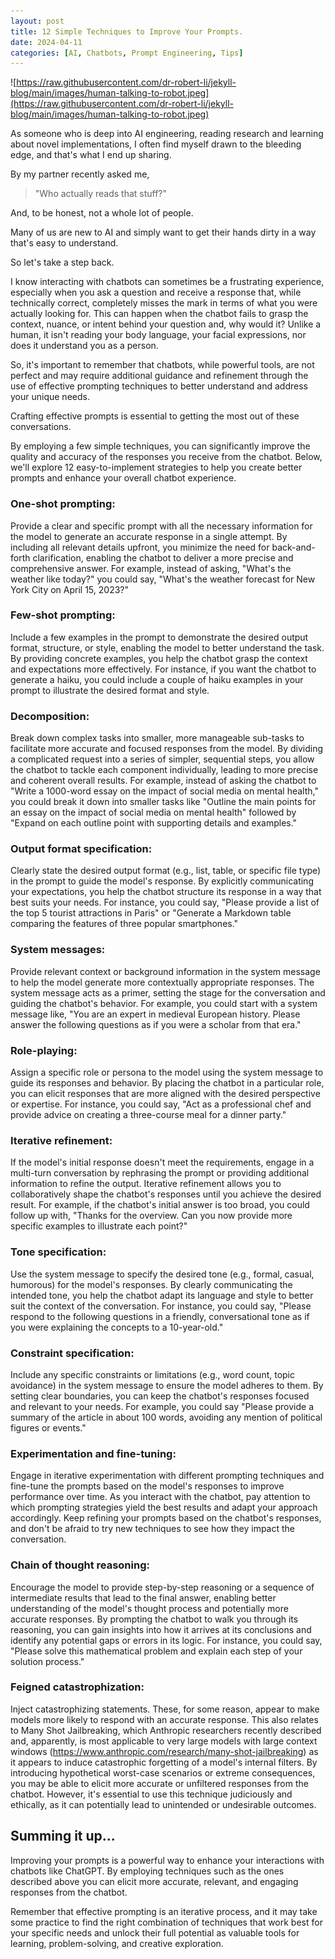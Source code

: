 ```yaml
---
layout: post
title: 12 Simple Techniques to Improve Your Prompts.
date: 2024-04-11
categories: [AI, Chatbots, Prompt Engineering, Tips]
---
```


![https://raw.githubusercontent.com/dr-robert-li/jekyll-blog/main/images/human-talking-to-robot.jpeg](https://raw.githubusercontent.com/dr-robert-li/jekyll-blog/main/images/human-talking-to-robot.jpeg)

As someone who is deep into AI engineering, reading research and learning about novel implementations, I often find myself drawn to the bleeding edge, and that's what I end up sharing.

By my partner recently asked me, 

> "Who actually reads that stuff?"

And, to be honest, not a whole lot of people. 

Many of us are new to AI and simply want to get their hands dirty in a way that's easy to understand. 

So let's take a step back. 

I know interacting with chatbots can sometimes be a frustrating experience, especially when you ask a question and receive a response that, while technically correct, completely misses the mark in terms of what you were actually looking for. This can happen when the chatbot fails to grasp the context, nuance, or intent behind your question and, why would it? Unlike a human, it isn't reading your body language, your facial expressions, nor does it understand you as a person.

So, it's important to remember that chatbots, while powerful tools, are not perfect and may require additional guidance and refinement through the use of effective prompting techniques to better understand and address your unique needs.

Crafting effective prompts is essential to getting the most out of these conversations. 

By employing a few simple techniques, you can significantly improve the quality and accuracy of the responses you receive from the chatbot. Below, we'll explore 12 easy-to-implement strategies to help you create better prompts and enhance your overall chatbot experience.

### One-shot prompting: 
Provide a clear and specific prompt with all the necessary information for the model to generate an accurate response in a single attempt. By including all relevant details upfront, you minimize the need for back-and-forth clarification, enabling the chatbot to deliver a more precise and comprehensive answer. For example, instead of asking, "What's the weather like today?" you could say, "What's the weather forecast for New York City on April 15, 2023?"

### Few-shot prompting: 
Include a few examples in the prompt to demonstrate the desired output format, structure, or style, enabling the model to better understand the task. By providing concrete examples, you help the chatbot grasp the context and expectations more effectively. For instance, if you want the chatbot to generate a haiku, you could include a couple of haiku examples in your prompt to illustrate the desired format and style.

### Decomposition: 
Break down complex tasks into smaller, more manageable sub-tasks to facilitate more accurate and focused responses from the model. By dividing a complicated request into a series of simpler, sequential steps, you allow the chatbot to tackle each component individually, leading to more precise and coherent overall results. For example, instead of asking the chatbot to "Write a 1000-word essay on the impact of social media on mental health," you could break it down into smaller tasks like "Outline the main points for an essay on the impact of social media on mental health" followed by "Expand on each outline point with supporting details and examples."

### Output format specification: 
Clearly state the desired output format (e.g., list, table, or specific file type) in the prompt to guide the model's response. By explicitly communicating your expectations, you help the chatbot structure its response in a way that best suits your needs. For instance, you could say, "Please provide a list of the top 5 tourist attractions in Paris" or "Generate a Markdown table comparing the features of three popular smartphones."

### System messages: 
Provide relevant context or background information in the system message to help the model generate more contextually appropriate responses. The system message acts as a primer, setting the stage for the conversation and guiding the chatbot's behavior. For example, you could start with a system message like, "You are an expert in medieval European history. Please answer the following questions as if you were a scholar from that era."

### Role-playing: 
Assign a specific role or persona to the model using the system message to guide its responses and behavior. By placing the chatbot in a particular role, you can elicit responses that are more aligned with the desired perspective or expertise. For instance, you could say, "Act as a professional chef and provide advice on creating a three-course meal for a dinner party."

### Iterative refinement: 
If the model's initial response doesn't meet the requirements, engage in a multi-turn conversation by rephrasing the prompt or providing additional information to refine the output. Iterative refinement allows you to collaboratively shape the chatbot's responses until you achieve the desired result. For example, if the chatbot's initial answer is too broad, you could follow up with, "Thanks for the overview. Can you now provide more specific examples to illustrate each point?"

### Tone specification: 
Use the system message to specify the desired tone (e.g., formal, casual, humorous) for the model's responses. By clearly communicating the intended tone, you help the chatbot adapt its language and style to better suit the context of the conversation. For instance, you could say, "Please respond to the following questions in a friendly, conversational tone as if you were explaining the concepts to a 10-year-old."

### Constraint specification: 
Include any specific constraints or limitations (e.g., word count, topic avoidance) in the system message to ensure the model adheres to them. By setting clear boundaries, you can keep the chatbot's responses focused and relevant to your needs. For example, you could say "Please provide a summary of the article in about 100 words, avoiding any mention of political figures or events."

### Experimentation and fine-tuning: 
Engage in iterative experimentation with different prompting techniques and fine-tune the prompts based on the model's responses to improve performance over time. As you interact with the chatbot, pay attention to which prompting strategies yield the best results and adapt your approach accordingly. Keep refining your prompts based on the chatbot's responses, and don't be afraid to try new techniques to see how they impact the conversation.

### Chain of thought reasoning: 
Encourage the model to provide step-by-step reasoning or a sequence of intermediate results that lead to the final answer, enabling better understanding of the model's thought process and potentially more accurate responses. By prompting the chatbot to walk you through its reasoning, you can gain insights into how it arrives at its conclusions and identify any potential gaps or errors in its logic. For instance, you could say, "Please solve this mathematical problem and explain each step of your solution process."

### Feigned catastrophization: 
Inject catastrophizing statements. These, for some reason, appear to make models more likely to respond with an accurate response. This also relates to Many Shot Jailbreaking, which Anthropic researchers recently described and, apparently, is most applicable to very large models with large context windows (https://www.anthropic.com/research/many-shot-jailbreaking) as it appears to induce catastrophic forgetting of a model's internal filters. By introducing hypothetical worst-case scenarios or extreme consequences, you may be able to elicit more accurate or unfiltered responses from the chatbot. However, it's essential to use this technique judiciously and ethically, as it can potentially lead to unintended or undesirable outcomes.

## Summing it up...
Improving your prompts is a powerful way to enhance your interactions with chatbots like ChatGPT. By employing techniques such as the ones described above you can elicit more accurate, relevant, and engaging responses from the chatbot.

Remember that effective prompting is an iterative process, and it may take some practice to find the right combination of techniques that work best for your specific needs and unlock their full potential as valuable tools for learning, problem-solving, and creative exploration.
